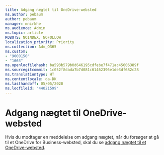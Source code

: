 ```yaml
---
title: Adgang nægtet til OneDrive-websted
ms.author: pebaum
author: pebaum
manager: mnirkhe
ms.audience: Admin
ms.topic: article
ROBOTS: NOINDEX, NOFOLLOW
localization_priority: Priority
ms.collection: Adm_O365
ms.custom:
- "9000150"
- "1663"
ms.openlocfilehash: ba593b579b0d646195cdfebe7f471ac45606389f
ms.sourcegitcommit: 1c052f8dada7b7d081c61462396e1de3df682c28
ms.translationtype: HT
ms.contentlocale: da-DK
ms.lasthandoff: 05/05/2020
ms.locfileid: "44021599"
---
```

# <a name="access-denied-to-onedrive-site"></a>Adgang nægtet til OneDrive-websted

Hvis du modtager en meddelelse om adgang nægtet, når du forsøger at gå til et OneDrive for Business-websted, skal du se [adgang nægtet til et OneDrive-websted](https://docs.microsoft.com/sharepoint/troubleshoot/administration/access-denied-or-need-permission-error-sharepoint-online-or-onedrive-for-business#when-accessing-a-onedrive-site).
